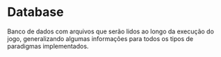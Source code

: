 # Database

Banco de dados com arquivos que serão lidos ao longo da execução do jogo, generalizando algumas informações para todos os tipos de paradigmas implementados.